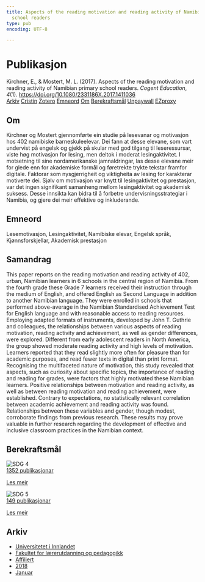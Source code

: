 ```yaml
---
title: Aspects of the reading motivation and reading activity of Namibian primary
  school readers
type: pub
encoding: UTF-8

---
```

<h1>Publikasjon</h1>
<article id="csl-bib-container-GCUWF2PF" class="csl-bib-container">
  <div class="csl-bib-body"> <div class="csl-entry">Kirchner, E., &#38; Mostert, M. L. (2017). Aspects of the reading motivation and reading activity of Namibian primary school readers. <i>Cogent Education</i>, <i>4</i>(1). <a href="https://doi.org/10.1080/2331186X.2017.1411036">https://doi.org/10.1080/2331186X.2017.1411036</a></div> </div>
  <div class="csl-bib-buttons">
    <a href="#taxonomy-article-GCUWF2PF" alt="archive" class="csl-bib-button">Arkiv</a>
    <a href="https://app.cristin.no/results/show.jsf?id=1536097" alt="Cristin" class="csl-bib-button">Cristin</a>
    <a href="http://zotero.org/groups/5881554/items/GCUWF2PF" alt="Zotero" class="csl-bib-button">Zotero</a>
    <a href="#keywords-article-GCUWF2PF" alt="keywords" class="csl-bib-button">Emneord</a>
    <a href="#about-article-GCUWF2PF" alt="about_pub" class="csl-bib-button">Om</a>
    <a href="#sdg-article-GCUWF2PF" alt="sdg" class="csl-bib-button">Berekraftsmål</a>
    <a href="https://doi.org/10.1080/2331186x.2017.1411036" alt="Unpaywall" class="csl-bib-button">Unpaywall</a>
    <a href="https://doi.org/10.1080/2331186x.2017.1411036" alt="EZproxy" class="csl-bib-button">EZproxy</a>
  </div>
  <div id="csl-bib-meta-container-GCUWF2PF"></div>
</article>
<div id="csl-bib-meta-GCUWF2PF" class="csl-bib-meta">
  <article id="about-article-GCUWF2PF" class="about_pub-article">
    <h1>Om</h1>
    Kirchner og Mostert gjennomførte ein studie på lesevanar og motivasjon hos 402 namibiske barneskuleelevar. Dei fann at desse elevane, som vart undervist på engelsk og gjekk på skular med god tilgang til leseressursar, viste høg motivasjon for lesing, men deltok i moderat lesingaktivitet. I motsetning til sine nordamerikanske jamnaldringar, las desse elevane meir for glede enn for akademiske formål og føretrekte trykte tekstar framfor digitale. Faktorar som nysgjerrigheit og viktigheita av lesing for karakterar motiverte dei. Sjølv om motivasjon var knytt til lesingaktivitet og prestasjon, var det ingen signifikant samanheng mellom lesingaktivitet og akademisk suksess. Desse innsikta kan bidra til å forbetre undervisningsstrategiar i Namibia, og gjere dei meir effektive og inkluderande.
  </article>
  <article id="keywords-article-GCUWF2PF" class="keywords-article">
    <h1>Emneord</h1>
    Lesemotivasjon, Lesingaktivitet, Namibiske elevar, Engelsk språk, Kjønnsforskjellar, Akademisk prestasjon
  </article>
  <article id="abstract-article-GCUWF2PF" class="abstract-article">
    <h1>Samandrag</h1>
    This paper reports on the reading motivation and reading activity of 402, urban, Namibian learners in 6 schools in the central region of Namibia. From the fourth grade these Grade 7 learners received their instruction through the medium of English, and offered English as Second Language in addition to another Namibian language. They were enrolled in schools that performed above-average in the Namibian Standardised Achievement Test for English language and with reasonable access to reading resources. Employing adapted formats of instruments, developed by John T. Guthrie and colleagues, the relationships between various aspects of reading motivation, reading activity and achievement, as well as gender differences, were explored. Different from early adolescent readers in North America, the group showed moderate reading activity and high levels of motivation. Learners reported that they read slightly more often for pleasure than for academic purposes, and read fewer texts in digital than print format. Recognising the multifaceted nature of motivation, this study revealed that aspects, such as curiosity about specific topics, the importance of reading and reading for grades, were factors that highly motivated these Namibian learners. Positive relationships between motivation and reading activity, as well as between reading motivation and reading achievement, were established. Contrary to expectations, no statistically relevant correlation between academic achievement and reading activity was found. Relationships between these variables and gender, though modest, corroborate findings from previous research. These results may prove valuable in further research regarding the development of effective and inclusive classroom practices in the Namibian context.
  </article>
  <article id="sdg-article-GCUWF2PF" class="sdg-article">
    <h1>Berekraftsmål</h1>
    <div class="sdg-container"><div id="sdg4" class="sdg">
        <img src="{{< params subfolder >}}images/sdg/sdg04_nn.png" class="image" alt="SDG 4">
        <div class="sdg-overlay">
          <a href="{{< params subfolder >}}nn/archive/?sdg=4#archive" class="sdg-publication-count"><span>1352</span> publikasjonar</a>
          <p><a href="https://fn.no/om-fn/fns-baerekraftsmaal/god-utdanning?lang=nno-NO" class="sdg-read-more">Les meir</a></p>
        </div>
      </div> <div id="sdg5" class="sdg">
        <img src="{{< params subfolder >}}images/sdg/sdg05_nn.png" class="image" alt="SDG 5">
        <div class="sdg-overlay">
          <a href="{{< params subfolder >}}nn/archive/?sdg=5#archive" class="sdg-publication-count"><span>149</span> publikasjonar</a>
          <p><a href="https://fn.no/om-fn/fns-baerekraftsmaal/likestilling-mellom-kjoennene?lang=nno-NO" class="sdg-read-more">Les meir</a></p>
        </div>
      </div></div>
  </article>
  <article id="taxonomy-article-GCUWF2PF" class="taxonomy-article">
    <h1>Arkiv</h1>
    <ul>
      <li><a href="{{< params subfolder >}}nn/archive/?key=3DCRN523">Universitetet i Innlandet</a></li>
      <li><a href="{{< params subfolder >}}nn/archive/?key=WYNZA47F">Fakultet for lærerutdanning og pedagogikk</a></li>
      <li><a href="{{< params subfolder >}}nn/archive/?key=2ZAN5K7T">Affiliert</a></li>
      <li><a href="{{< params subfolder >}}nn/archive/?key=QU482WF9">2018</a></li>
      <li><a href="{{< params subfolder >}}nn/archive/?key=EMYAFLYP">Januar</a></li>
    </ul>
  </article>
</div>
